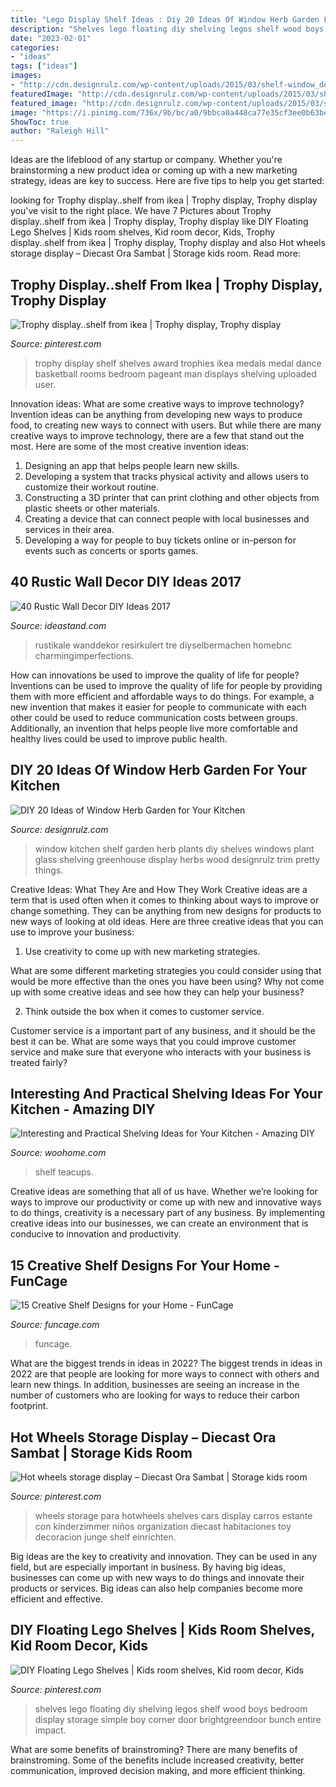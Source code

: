 ```yaml
---
title: "Lego Display Shelf Ideas : Diy 20 Ideas Of Window Herb Garden For Your Kitchen"
description: "Shelves lego floating diy shelving legos shelf wood boys bedroom display storage simple boy corner door brightgreendoor bunch entire impact"
date: "2023-02-01"
categories:
- "ideas"
tags: ["ideas"]
images:
- "http://cdn.designrulz.com/wp-content/uploads/2015/03/shelf-window_designrulz-5.jpg"
featuredImage: "http://cdn.designrulz.com/wp-content/uploads/2015/03/shelf-window_designrulz-5.jpg"
featured_image: "http://cdn.designrulz.com/wp-content/uploads/2015/03/shelf-window_designrulz-5.jpg"
image: "https://i.pinimg.com/736x/9b/bc/a0/9bbca0a448ca77e35cf3ee0b63be5b4b.jpg"
ShowToc: true
author: "Raleigh Hill"
---
```



Ideas are the lifeblood of any startup or company. Whether you're brainstorming a new product idea or coming up with a new marketing strategy, ideas are key to success. Here are five tips to help you get started: 

	

		
looking for Trophy display..shelf from ikea | Trophy display, Trophy display you've visit to the right place. We have 7 Pictures about Trophy display..shelf from ikea | Trophy display, Trophy display like DIY Floating Lego Shelves | Kids room shelves, Kid room decor, Kids, Trophy display..shelf from ikea | Trophy display, Trophy display and also Hot wheels storage display – Diecast Ora Sambat | Storage kids room. Read more:
		
    
## Trophy Display..shelf From Ikea | Trophy Display, Trophy Display

<img loading=lazy src="https://i.pinimg.com/736x/07/1c/f1/071cf122e42eca852eefb290b9c7e7e4--trophy-display-man-room.jpg" onerror="this.onerror=null;this.src='https://tse1.mm.bing.net/th?id=OIP.NZap0GRsTrV_YeORTt_ITQHaJ4&amp;pid=15.1';" alt="Trophy display..shelf from ikea | Trophy display, Trophy display">

_Source: pinterest.com_

>trophy display shelf shelves award trophies ikea medals medal dance basketball rooms bedroom pageant man displays shelving uploaded user. 

	

Innovation ideas: What are some creative ways to improve technology?
Invention ideas can be anything from developing new ways to produce food, to creating new ways to connect with users. But while there are many creative ways to improve technology, there are a few that stand out the most. Here are some of the most creative invention ideas:
1. Designing an app that helps people learn new skills.
2. Developing a system that tracks physical activity and allows users to customize their workout routine.
3. Constructing a 3D printer that can print clothing and other objects from plastic sheets or other materials.
4. Creating a device that can connect people with local businesses and services in their area.
5. Developing a way for people to buy tickets online or in-person for events such as concerts or sports games.

    
## 40 Rustic Wall Decor DIY Ideas 2017

<img loading=lazy src="https://ideastand.com/wp-content/uploads/2017/08/rustic-wall-decor/27-rustic-wall-decor-diy-ideas.jpg" onerror="this.onerror=null;this.src='https://tse2.mm.bing.net/th?id=OIP.LpZrH05HMDnRkCUFQG7fkAHaLH&amp;pid=15.1';" alt="40 Rustic Wall Decor DIY Ideas 2017">

_Source: ideastand.com_

>rustikale wanddekor resirkulert tre diyselbermachen homebnc charmingimperfections. 

	

How can innovations be used to improve the quality of life for people?
Inventions can be used to improve the quality of life for people by providing them with more efficient and affordable ways to do things. For example, a new invention that makes it easier for people to communicate with each other could be used to reduce communication costs between groups. Additionally, an invention that helps people live more comfortable and healthy lives could be used to improve public health.

    
## DIY 20 Ideas Of Window Herb Garden For Your Kitchen

<img loading=lazy src="http://cdn.designrulz.com/wp-content/uploads/2015/03/shelf-window_designrulz-5.jpg" onerror="this.onerror=null;this.src='https://tse2.mm.bing.net/th?id=OIP.CbkWNb_hiQbJron1_ULCJgHaLH&amp;pid=15.1';" alt="DIY 20 Ideas of Window Herb Garden for Your Kitchen">

_Source: designrulz.com_

>window kitchen shelf garden herb plants diy shelves windows plant glass shelving greenhouse display herbs wood designrulz trim pretty things. 

	

Creative Ideas: What They Are and How They Work
Creative ideas are a term that is used often when it comes to thinking about ways to improve or change something. They can be anything from new designs for products to new ways of looking at old ideas. Here are three creative ideas that you can use to improve your business:
1) Use creativity to come up with new marketing strategies.

What are some different marketing strategies you could consider using that would be more effective than the ones you have been using? Why not come up with some creative ideas and see how they can help your business?

2) Think outside the box when it comes to customer service.

Customer service is a important part of any business, and it should be the best it can be. What are some ways that you could improve customer service and make sure that everyone who interacts with your business is treated fairly?

    
## Interesting And Practical Shelving Ideas For Your Kitchen - Amazing DIY

<img loading=lazy src="https://www.woohome.com/wp-content/uploads/2017/08/kitchen-shelf-ideas-7.jpg" onerror="this.onerror=null;this.src='https://tse3.mm.bing.net/th?id=OIP.ZaZDsPaHquCIXM61_mHXjQHaLW&amp;pid=15.1';" alt="Interesting and Practical Shelving Ideas for Your Kitchen - Amazing DIY">

_Source: woohome.com_

>shelf teacups. 

	

Creative ideas are something that all of us have. Whether we’re looking for ways to improve our productivity or come up with new and innovative ways to do things, creativity is a necessary part of any business. By implementing creative ideas into our businesses, we can create an environment that is conducive to innovation and productivity.

    
## 15 Creative Shelf Designs For Your Home - FunCage

<img loading=lazy src="https://www.funcage.com/blog/wp-content/uploads/2013/02/15-Creative-Display-Shelf-Ideas-For-Your-Home-0101.jpeg" onerror="this.onerror=null;this.src='https://tse3.mm.bing.net/th?id=OIP.n-Fr8W-si8q1sUflFzTfKwHaMx&amp;pid=15.1';" alt="15 Creative Shelf Designs for your Home - FunCage">

_Source: funcage.com_

>funcage. 

	

What are the biggest trends in ideas in 2022?
The biggest trends in ideas in 2022 are that people are looking for more ways to connect with others and learn new things. In addition, businesses are seeing an increase in the number of customers who are looking for ways to reduce their carbon footprint.

    
## Hot Wheels Storage Display – Diecast Ora Sambat | Storage Kids Room

<img loading=lazy src="https://i.pinimg.com/736x/9b/bc/a0/9bbca0a448ca77e35cf3ee0b63be5b4b.jpg" onerror="this.onerror=null;this.src='https://tse4.mm.bing.net/th?id=OIP.BNlqnT3my3KqdmNjT8xVqwHaJ3&amp;pid=15.1';" alt="Hot wheels storage display – Diecast Ora Sambat | Storage kids room">

_Source: pinterest.com_

>wheels storage para hotwheels shelves cars display carros estante con kinderzimmer niños organization diecast habitaciones toy decoracion junge shelf einrichten. 

	

Big ideas are the key to creativity and innovation. They can be used in any field, but are especially important in business. By having big ideas, businesses can come up with new ways to do things and innovate their products or services. Big ideas can also help companies become more efficient and effective.

    
## DIY Floating Lego Shelves | Kids Room Shelves, Kid Room Decor, Kids

<img loading=lazy src="https://i.pinimg.com/736x/9f/b8/ea/9fb8ea7c3b443e7414cf36309b7ecd26--wood-floating-shelves-wood-shelves.jpg" onerror="this.onerror=null;this.src='https://tse3.mm.bing.net/th?id=OIP.b5Dvf3w6EfuMaVl4CUY_8wHaLH&amp;pid=15.1';" alt="DIY Floating Lego Shelves | Kids room shelves, Kid room decor, Kids">

_Source: pinterest.com_

>shelves lego floating diy shelving legos shelf wood boys bedroom display storage simple boy corner door brightgreendoor bunch entire impact. 

	

What are some benefits of brainstroming?
There are many benefits of brainstroming. Some of the benefits include increased creativity, better communication, improved decision making, and more efficient thinking.

